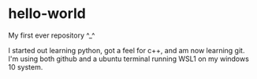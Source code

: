 # hello-world
My first ever repository ^_^

I started out learning python, got a feel for c++, and am now learning git. I'm using both github and a ubuntu terminal running WSL1 on my windows 10 system.
